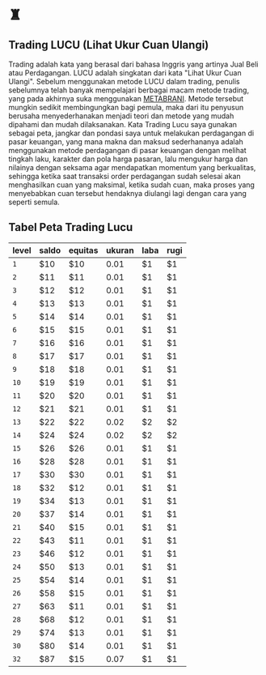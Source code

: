 # ♜
## Trading LUCU (Lihat Ukur Cuan Ulangi)
Trading adalah kata yang berasal dari bahasa Inggris yang artinya Jual Beli atau Perdagangan.
LUCU adalah singkatan dari kata "Lihat Ukur Cuan Ulangi".
Sebelum menggunakan metode LUCU dalam trading, penulis sebelumnya telah banyak mempelajari berbagai macam metode trading, yang pada akhirnya suka menggunakan [METABRANI](https://metabrani.github.io).  Metode tersebut mungkin sedikit membingungkan bagi pemula, maka dari itu penyusun berusaha menyederhanakan menjadi teori dan metode yang mudah dipahami dan mudah dilaksanakan.
Kata Trading Lucu saya gunakan sebagai peta, jangkar dan pondasi saya untuk melakukan perdagangan di pasar keuangan, yang mana makna dan maksud sederhananya adalah menggunakan metode perdagangan di pasar keuangan dengan melihat tingkah laku, karakter dan pola harga pasaran, lalu mengukur harga dan nilainya dengan seksama agar mendapatkan momentum yang berkualitas, sehingga ketika saat transaksi order perdagangan sudah selesai akan menghasilkan cuan yang maksimal, ketika sudah cuan, maka proses yang menyebabkan cuan tersebut hendaknya diulangi lagi dengan cara yang seperti semula.

## Tabel Peta Trading Lucu

| level | saldo  | equitas  | ukuran | laba | rugi |
| ----- | ------ | -------- | ------ | ---- | ---- |
| `1`   | $10    | $10      | 0.01   | $1   | $1   |
| `2`   | $11    | $11      | 0.01   | $1   | $1   |
| `3`   | $12    | $12      | 0.01   | $1   | $1   |
| `4`   | $13    | $13      | 0.01   | $1   | $1   |
| `5`   | $14    | $14      | 0.01   | $1   | $1   |
| `6`   | $15    | $15      | 0.01   | $1   | $1   |
| `7`   | $16    | $16      | 0.01   | $1   | $1   |
| `8`   | $17    | $17      | 0.01   | $1   | $1   |
| `9`   | $18    | $18      | 0.01   | $1   | $1   |
| `10`  | $19    | $19      | 0.01   | $1   | $1   |
| `11`  | $20    | $20      | 0.01   | $1   | $1   |
| `12`  | $21    | $21      | 0.01   | $1   | $1   |
| `13`  | $22    | $22      | 0.02   | $2   | $2   |
| `14`  | $24    | $24      | 0.02   | $2   | $2   |
| `15`  | $26    | $26      | 0.01   | $1   | $1   |
| `16`  | $28    | $28      | 0.01   | $1   | $1   |
| `17`  | $30    | $30      | 0.01   | $1   | $1   |
| `18`  | $32    | $12      | 0.01   | $1   | $1   |
| `19`  | $34    | $13      | 0.01   | $1   | $1   |
| `20`  | $37    | $14      | 0.01   | $1   | $1   |
| `21`  | $40    | $15      | 0.01   | $1   | $1   |
| `22`  | $43    | $11      | 0.01   | $1   | $1   |
| `23`  | $46    | $12      | 0.01   | $1   | $1   |
| `24`  | $50    | $13      | 0.01   | $1   | $1   |
| `25`  | $54    | $14      | 0.01   | $1   | $1   |
| `26`  | $58    | $15      | 0.01   | $1   | $1   |
| `27`  | $63    | $11      | 0.01   | $1   | $1   |
| `28`  | $68    | $12      | 0.01   | $1   | $1   |
| `29`  | $74    | $13      | 0.01   | $1   | $1   |
| `30`  | $80    | $14      | 0.01   | $1   | $1   |
| `32`  | $87    | $15      | 0.07   | $1   | $1   |

